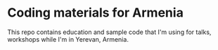 Coding materials for Armenia
================================

This repo contains education and sample code that I'm using for talks,
workshops while I'm in Yerevan, Armenia.

